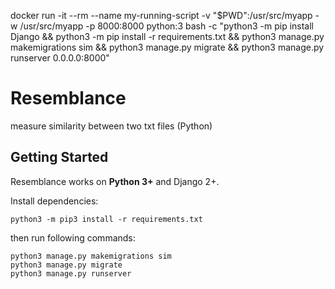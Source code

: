 

docker run -it --rm --name my-running-script -v "$PWD":/usr/src/myapp -w /usr/src/myapp -p 8000:8000 python:3 bash -c "python3 -m pip install Django && python3 -m pip install -r requirements.txt && python3 manage.py makemigrations sim && python3 manage.py migrate && python3 manage.py runserver 0.0.0.0:8000"

# Resemblance
measure similarity between two txt files (Python)

## Getting Started

Resemblance works on **Python 3+** and Django 2+.

Install dependencies:

```
python3 -m pip3 install -r requirements.txt
```
then run following commands:


```
python3 manage.py makemigrations sim
python3 manage.py migrate
python3 manage.py runserver
```
